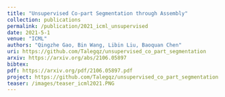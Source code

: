 ```yaml
---
title: "Unsupervised Co-part Segmentation through Assembly"
collection: publications
permalink: /publication/2021_icml_unsupervised
date: 2021-5-1
venue: "ICML"
authors: "Qingzhe Gao, Bin Wang, Libin Liu, Baoquan Chen"
uri: https://github.com/Talegqz/unsupervised_co_part_segmentation
arxiv: https://arxiv.org/abs/2106.05897
bibtex: 
pdf: https://arxiv.org/pdf/2106.05897.pdf
project: https://github.com/Talegqz/unsupervised_co_part_segmentation
teaser: /images/teaser_icml2021.PNG
---
```

<!-- coming soon! -->
